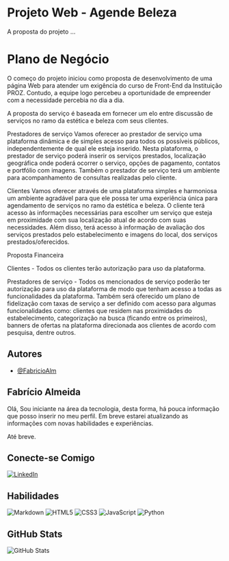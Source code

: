 # Projeto Web - Agende Beleza

A proposta do projeto ...

# Plano de Negócio
O começo do projeto iniciou como proposta de desenvolvimento de uma página Web para atender um exigência do curso de Front-End da Instituição PROZ. Contudo, a equipe logo percebeu a oportunidade de empreender com a necessidade percebia no dia a dia.

A proposta do serviço é baseada em fornecer um elo entre discussão de serviços no ramo da estética e beleza com seus clientes.

Prestadores de serviço Vamos oferecer ao prestador de serviço uma plataforma dinâmica e de simples acesso para todos os possíveis públicos, independentemente de qual ele esteja inserido. Nesta plataforma, o prestador de serviço poderá inserir os serviços prestados, localização geográfica onde poderá ocorrer o serviço, opções de pagamento, contatos e portfólio com imagens. Também o prestador de serviço terá um ambiente para acompanhamento de consultas realizadas pelo cliente.

Clientes Vamos oferecer através de uma plataforma simples e harmoniosa um ambiente agradável para que ele possa ter uma experiência única para agendamento de serviços no ramo da estética e beleza. O cliente terá acesso às informações necessárias para escolher um serviço que esteja em proximidade com sua localização atual de acordo com suas necessidades. Além disso, terá acesso à informação de avaliação dos serviços prestados pelo estabelecimento e imagens do local, dos serviços prestados/oferecidos.

Proposta Financeira

Clientes - Todos os clientes terão autorização para uso da plataforma.

Prestadores de serviço - Todos os mencionados de serviço poderão ter autorização para uso da plataforma de modo que tenham acesso a todas as funcionalidades da plataforma. Também será oferecido um plano de fidelização com taxas de serviço a ser definido com acesso para algumas funcionalidades como: clientes que residem nas proximidades do estabelecimento, categorização na busca (ficando entre os primeiros), banners de ofertas na plataforma direcionada aos clientes de acordo com pesquisa, dentre outros.


## Autores

- [@FabricioAlm](https://github.com/FabricioAlm)


## Fabrício Almeida
Olá,
Sou iniciante na área da tecnologia, desta forma, há pouca informação que posso inserir no meu perfil.
Em breve estarei atualizando as informações com novas habilidades e experiências.

Até breve.
## Conecte-se Comigo
[![LinkedIn](https://img.shields.io/badge/LinkedIn-000?style=for-the-badge&logo=linkedin&logoColor=0E76A8)](https://www.linkedin.com/in/fabr%C3%ADcio-almeida-santos-57782143/)
## Habilidades
![Markdown](https://img.shields.io/badge/Markdown-000?style=for-the-badge&logo=markdown)
![HTML5](https://img.shields.io/badge/HTML5-000?style=for-the-badge&logo=html5)
![CSS3](https://img.shields.io/badge/CSS3-000?style=for-the-badge&logo=css3&logoColor=264CE4)
![JavaScript](https://img.shields.io/badge/JavaScript-000?style=for-the-badge&logo=javascript)
![Python](https://img.shields.io/badge/Python-000?style=for-the-badge&logo=python)
## GitHub Stats
![GitHub Stats](https://github-readme-stats.vercel.app/api?username=fabricioAlm&theme=transparent&bg_color=000&border_color=30A3DC&show_icons=true&icon_color=30A3DC&title_color=E94D5F&text_color=FFF)
